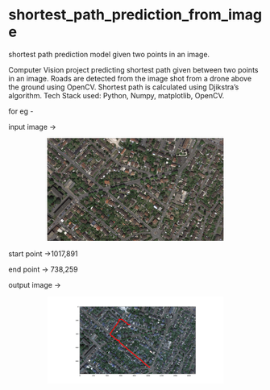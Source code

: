# shortest_path_prediction_from_image
shortest path prediction model given two points in an image.

Computer Vision project predicting shortest path given between two points in an image.
Roads are detected from the image shot from a drone above the ground using OpenCV.
Shortest path is calculated using Djikstra’s algorithm.
Tech Stack used: Python, Numpy, matplotlib, OpenCV.

for eg - 

input image ->
<p align="center">
  <img src="Files/Image1.png" width="350" title="hover text">
</p>

start point ->1017,891
      
end point -> 738,259

output image ->
<p align="center">
  <img src="output/Figure_1.png" width="350" title="hover text">
</p>
